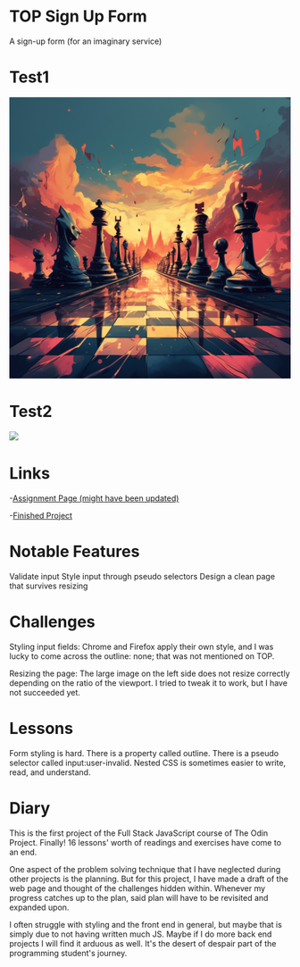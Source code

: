 # TOP Sign Up Form
A sign-up form (for an imaginary service)

# Test1

<div align="center">
    <img src="./images/background-img.png">
</div>

# Test2

![](https://github.com/ErreurDeSyntaxe/sign-up-form/blob/main/images/background-img.png)

# Links

-[Assignment Page (might have been updated)](https://www.theodinproject.com/lessons/node-path-intermediate-html-and-css-sign-up-form)

-[Finished Project](https://erreurdesyntaxe.github.io/sign-up-form/)

# Notable Features

Validate input
Style input through pseudo selectors
Design a clean page that survives resizing

# Challenges

Styling input fields: Chrome and Firefox apply their own style, and I was lucky
to come across the outline: none; that was not mentioned on TOP.

Resizing the page: The large image on the left side does not resize correctly 
depending on the ratio of the viewport. I tried to tweak it to work, but I have
not succeeded yet.

# Lessons

Form styling is hard. 
There is a property called outline.
There is a pseudo selector called input:user-invalid.
Nested CSS is sometimes easier to write, read, and understand.

# Diary

This is the first project of the Full Stack JavaScript course of The Odin
Project. Finally! 16 lessons' worth of readings and exercises have come to 
an end. 

One aspect of the problem solving technique that I have neglected during other 
projects is the planning. But for this project, I have made a draft of the 
web page and thought of the challenges hidden within. Whenever my progress 
catches up to the plan, said plan will have to be revisited and expanded upon. 

I often struggle with styling and the front end in general, but maybe that is
simply due to not having written much JS. Maybe if I do more back end projects
I will find it arduous as well. It's the desert of despair part of the 
programming student's journey.